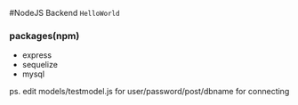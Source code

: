 #NodeJS Backend `HelloWorld`

### packages(npm)

* express
* sequelize
* mysql

ps. edit models/testmodel.js for user/password/post/dbname for connecting
